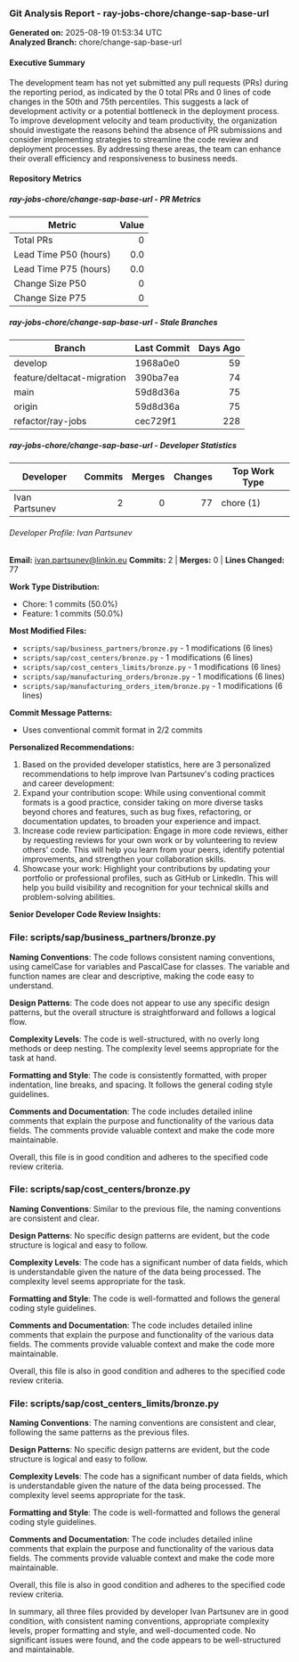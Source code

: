 ### Git Analysis Report - ray-jobs-chore/change-sap-base-url

**Generated on:** 2025-08-19 01:53:34 UTC  
**Analyzed Branch:** chore/change-sap-base-url

#### Executive Summary

The development team has not yet submitted any pull requests (PRs) during the reporting period, as indicated by the 0 total PRs and 0 lines of code changes in the 50th and 75th percentiles. This suggests a lack of development activity or a potential bottleneck in the deployment process. To improve development velocity and team productivity, the organization should investigate the reasons behind the absence of PR submissions and consider implementing strategies to streamline the code review and deployment processes. By addressing these areas, the team can enhance their overall efficiency and responsiveness to business needs.

#### Repository Metrics

##### ray-jobs-chore/change-sap-base-url - PR Metrics

| Metric                | Value |
| --------------------- | ----: |
| Total PRs             | 0     |
| Lead Time P50 (hours) | 0.0   |
| Lead Time P75 (hours) | 0.0   |
| Change Size P50       | 0     |
| Change Size P75       | 0     |

##### ray-jobs-chore/change-sap-base-url - Stale Branches

| Branch                     | Last Commit | Days Ago |
| -------------------------- | ----------- | -------: |
| develop                    | 1968a0e0    | 59       |
| feature/deltacat-migration | 390ba7ea    | 74       |
| main                       | 59d8d36a    | 75       |
| origin                     | 59d8d36a    | 75       |
| refactor/ray-jobs          | cec729f1    | 228      |

##### ray-jobs-chore/change-sap-base-url - Developer Statistics

| Developer      | Commits | Merges | Changes | Top Work Type |
| -------------- | ------: | -----: | ------: | ------------- |
| Ivan Partsunev | 2       | 0      | 77      | chore (1)     |

###### Developer Profile: Ivan Partsunev

**Email:** ivan.partsunev@linkin.eu
**Commits:** 2 | **Merges:** 0 | **Lines Changed:** 77

**Work Type Distribution:**
- Chore: 1 commits (50.0%)
- Feature: 1 commits (50.0%)

**Most Modified Files:**
- `scripts/sap/business_partners/bronze.py` - 1 modifications (6 lines)
- `scripts/sap/cost_centers/bronze.py` - 1 modifications (6 lines)
- `scripts/sap/cost_centers_limits/bronze.py` - 1 modifications (6 lines)
- `scripts/sap/manufacturing_orders/bronze.py` - 1 modifications (6 lines)
- `scripts/sap/manufacturing_orders_item/bronze.py` - 1 modifications (6 lines)

**Commit Message Patterns:**
- Uses conventional commit format in 2/2 commits

**Personalized Recommendations:**
1. Based on the provided developer statistics, here are 3 personalized recommendations to help improve Ivan Partsunev's coding practices and career development:
2. Expand your contribution scope: While using conventional commit formats is a good practice, consider taking on more diverse tasks beyond chores and features, such as bug fixes, refactoring, or documentation updates, to broaden your experience and impact.
3. Increase code review participation: Engage in more code reviews, either by requesting reviews for your own work or by volunteering to review others' code. This will help you learn from your peers, identify potential improvements, and strengthen your collaboration skills.
4. Showcase your work: Highlight your contributions by updating your portfolio or professional profiles, such as GitHub or LinkedIn. This will help you build visibility and recognition for your technical skills and problem-solving abilities.

**Senior Developer Code Review Insights:**

### File: scripts/sap/business_partners/bronze.py

**Naming Conventions**: The code follows consistent naming conventions, using camelCase for variables and PascalCase for classes. The variable and function names are clear and descriptive, making the code easy to understand.

**Design Patterns**: The code does not appear to use any specific design patterns, but the overall structure is straightforward and follows a logical flow.

**Complexity Levels**: The code is well-structured, with no overly long methods or deep nesting. The complexity level seems appropriate for the task at hand.

**Formatting and Style**: The code is consistently formatted, with proper indentation, line breaks, and spacing. It follows the general coding style guidelines.

**Comments and Documentation**: The code includes detailed inline comments that explain the purpose and functionality of the various data fields. The comments provide valuable context and make the code more maintainable.

Overall, this file is in good condition and adheres to the specified code review criteria.

### File: scripts/sap/cost_centers/bronze.py

**Naming Conventions**: Similar to the previous file, the naming conventions are consistent and clear.

**Design Patterns**: No specific design patterns are evident, but the code structure is logical and easy to follow.

**Complexity Levels**: The code has a significant number of data fields, which is understandable given the nature of the data being processed. The complexity level seems appropriate for the task.

**Formatting and Style**: The code is well-formatted and follows the general coding style guidelines.

**Comments and Documentation**: The code includes detailed inline comments that explain the purpose and functionality of the various data fields. The comments provide valuable context and make the code more maintainable.

Overall, this file is also in good condition and adheres to the specified code review criteria.

### File: scripts/sap/cost_centers_limits/bronze.py

**Naming Conventions**: The naming conventions are consistent and clear, following the same patterns as the previous files.

**Design Patterns**: No specific design patterns are evident, but the code structure is logical and easy to follow.

**Complexity Levels**: The code has a significant number of data fields, which is understandable given the nature of the data being processed. The complexity level seems appropriate for the task.

**Formatting and Style**: The code is well-formatted and follows the general coding style guidelines.

**Comments and Documentation**: The code includes detailed inline comments that explain the purpose and functionality of the various data fields. The comments provide valuable context and make the code more maintainable.

Overall, this file is also in good condition and adheres to the specified code review criteria.

In summary, all three files provided by developer Ivan Partsunev are in good condition, with consistent naming conventions, appropriate complexity levels, proper formatting and style, and well-documented code. No significant issues were found, and the code appears to be well-structured and maintainable.